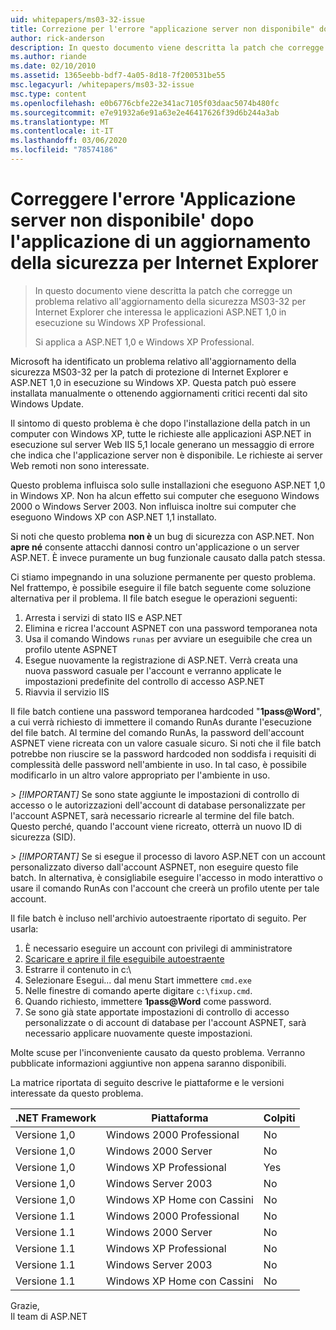 ```yaml
---
uid: whitepapers/ms03-32-issue
title: Correzione per l'errore "applicazione server non disponibile" dopo l'applicazione dell'aggiornamento della sicurezza per IE | Microsoft Docs
author: rick-anderson
description: In questo documento viene descritta la patch che corregge un problema relativo all'aggiornamento della sicurezza MS03-32 per Internet Explorer che influiscono sulle applicazioni ASP.NET 1,0 in esecuzione su Wi...
ms.author: riande
ms.date: 02/10/2010
ms.assetid: 1365eebb-bdf7-4a05-8d18-7f200531be55
msc.legacyurl: /whitepapers/ms03-32-issue
msc.type: content
ms.openlocfilehash: e0b6776cbfe22e341ac7105f03daac5074b480fc
ms.sourcegitcommit: e7e91932a6e91a63e2e46417626f39d6b244a3ab
ms.translationtype: MT
ms.contentlocale: it-IT
ms.lasthandoff: 03/06/2020
ms.locfileid: "78574186"
---
```

# <a name="fix-for-server-application-unavailable-error-after-applying-security-update-for-ie"></a>Correggere l'errore 'Applicazione server non disponibile' dopo l'applicazione di un aggiornamento della sicurezza per Internet Explorer

> In questo documento viene descritta la patch che corregge un problema relativo all'aggiornamento della sicurezza MS03-32 per Internet Explorer che interessa le applicazioni ASP.NET 1,0 in esecuzione su Windows XP Professional.
> 
> Si applica a ASP.NET 1,0 e Windows XP Professional.

Microsoft ha identificato un problema relativo all'aggiornamento della sicurezza MS03-32 per la patch di protezione di Internet Explorer e ASP.NET 1,0 in esecuzione su Windows XP. Questa patch può essere installata manualmente o ottenendo aggiornamenti critici recenti dal sito Windows Update.

Il sintomo di questo problema è che dopo l'installazione della patch in un computer con Windows XP, tutte le richieste alle applicazioni ASP.NET in esecuzione sul server Web IIS 5,1 locale generano un messaggio di errore che indica che l'applicazione server non è disponibile. Le richieste ai server Web remoti non sono interessate.

Questo problema influisca solo sulle installazioni che eseguono ASP.NET 1,0 in Windows XP. Non ha alcun effetto sui computer che eseguono Windows 2000 o Windows Server 2003. Non influisca inoltre sui computer che eseguono Windows XP con ASP.NET 1,1 installato.

Si noti che questo problema **non è** un bug di sicurezza con ASP.NET. Non **apre né** consente attacchi dannosi contro un'applicazione o un server ASP.NET. È invece puramente un bug funzionale causato dalla patch stessa.

Ci stiamo impegnando in una soluzione permanente per questo problema. Nel frattempo, è possibile eseguire il file batch seguente come soluzione alternativa per il problema. Il file batch esegue le operazioni seguenti:

1. Arresta i servizi di stato IIS e ASP.NET
2. Elimina e ricrea l'account ASPNET con una password temporanea nota
3. Usa il comando Windows `runas` per avviare un eseguibile che crea un profilo utente ASPNET
4. Esegue nuovamente la registrazione di ASP.NET. Verrà creata una nuova password casuale per l'account e verranno applicate le impostazioni predefinite del controllo di accesso ASP.NET
5. Riavvia il servizio IIS

Il file batch contiene una password temporanea hardcoded "<strong>1pass\@Word</strong>", a cui verrà richiesto di immettere il comando RunAs durante l'esecuzione del file batch. Al termine del comando RunAs, la password dell'account ASPNET viene ricreata con un valore casuale sicuro. Si noti che il file batch potrebbe non riuscire se la password hardcoded non soddisfa i requisiti di complessità delle password nell'ambiente in uso. In tal caso, è possibile modificarlo in un altro valore appropriato per l'ambiente in uso.

*> [!IMPORTANT]* Se sono state aggiunte le impostazioni di controllo di accesso o le autorizzazioni dell'account di database personalizzate per l'account ASPNET, sarà necessario ricrearle al termine del file batch. Questo perché, quando l'account viene ricreato, otterrà un nuovo ID di sicurezza (SID).

*> [!IMPORTANT]* Se si esegue il processo di lavoro ASP.NET con un account personalizzato diverso dall'account ASPNET, non eseguire questo file batch. In alternativa, è consigliabile eseguire l'accesso in modo interattivo o usare il comando RunAs con l'account che creerà un profilo utente per tale account.

Il file batch è incluso nell'archivio autoestraente riportato di seguito. Per usarla:

1. È necessario eseguire un account con privilegi di amministratore
2. [Scaricare e aprire il file eseguibile autoestraente](ms03-32-issue/_static/fixup1.exe)
3. Estrarre il contenuto in c:\
4. Selezionare Esegui... dal menu Start immettere `cmd.exe`
5. Nelle finestre di comando aperte digitare `c:\fixup.cmd`.
6. Quando richiesto, immettere <strong>1pass\@Word</strong> come password.
7. Se sono già state apportate impostazioni di controllo di accesso personalizzate o di account di database per l'account ASPNET, sarà necessario applicare nuovamente queste impostazioni.

Molte scuse per l'inconveniente causato da questo problema. Verranno pubblicate informazioni aggiuntive non appena saranno disponibili.

La matrice riportata di seguito descrive le piattaforme e le versioni interessate da questo problema.

| .NET Framework | Piattaforma | Colpiti |
| --- | --- | --- |
| Versione 1,0 | Windows 2000 Professional | No |
| Versione 1,0 | Windows 2000 Server | No |
| Versione 1,0 | Windows XP Professional | Yes |
| Versione 1,0 | Windows Server 2003 | No |
| Versione 1,0 | Windows XP Home con Cassini | No |
| Versione 1.1 | Windows 2000 Professional | No |
| Versione 1.1 | Windows 2000 Server | No |
| Versione 1.1 | Windows XP Professional | No |
| Versione 1.1 | Windows Server 2003 | No |
| Versione 1.1 | Windows XP Home con Cassini | No |

Grazie,   
 Il team di ASP.NET

